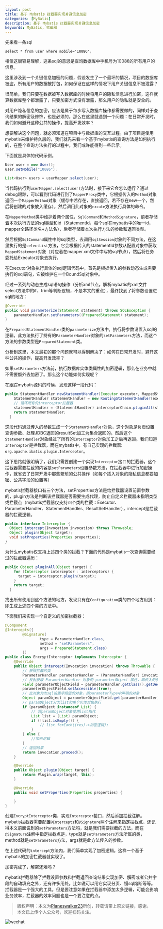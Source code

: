 ```yaml
---
layout: post
title: 基于 Mybatis 拦截器实现关键信息加密
categories: [MyBatis]
description: 基于 Mybatis 拦截器实现关键信息加密
keywords: MyBatis, 拦截器
---
```


先来看一条sql
```mysql
select * from user where mobile='10086';
```
相信这很容易理解，这条sql的意思是查询数据库中手机号为10086的所有用户的信息。

这里涉及到一个关键信息加密的问题，假设发生了一个最坏的情况，项目的数据库被盗，所有用户的数据被打包，如何保证在这样的情况下用户关键信息不被泄露？

很简单，我们只要在数据被写入数据库的时候将用户的隐私信息进行加密，这样就算数据库整个都泄露了，只要加密方式没有泄露，那么用户的隐私就是安全的。

对用户隐私信息的加密，应该是属于每步写入数据库操作都需要做的，同样对于查询结果的解密及修饰，也是必须的。那么在这里就遇到一个问题：在日常开发时，我们如何避开这种公共的操作，提高开发效率？

想要解决这个问题，就必须知道在项目中与数据库的交互过程。由于项目是使用mybatis来维护持久层的，我们就先来看一个基于mybatis的查询方法是如何执行的，在整个查询方法执行的过程中，我们或许能得到一些启示。

下面就是具体的代码示例。

```java
User user = new User();
user.setMobile("10086");

List<User> users = userMapper.select(user);
```

当代码执行到`userMapper.select(user)`方法时，接下来它会怎么运行？通过debug跟踪，可以看到代码进行到了`MapperProxy`类中，它根据传入的`Method`对象返回一个`MapperMethod`对象（缓存中若存在，直接返回，若不存在new一个，然后将创建的对象放入缓存），然后调用此对象的`excute`方法执行具体的命令。

在`MapperMethod`类中维护着两个属性，`SqlCommand`和`MethodSignature`，前者存储着本次执行方法的sql类型和id（StatementId，每个sql在mybatis中的唯一id，mapper全路径类名+方法名），后者存储着本次执行方法的参数和返回类型。

然后根据`SqlCommand`属性中的sql类型，去调用`sqlSession`对象的不同方法，在这里执行的是`selectList`方法，它会根据传入的statementId参数从配置对象中获取`MappedStatement`对象（对应着在mapper.xml文件中写的sql节点），然后将任务委托给Executor对象去执行。

在Executor对象执行具体的sql逻辑代码中，首先是根据传入的参数动态生成需要执行的sql语句，它被维护在一个BoundSql对象中。

经过一系列的动态生成sql语句操作（分析xml节点，解析mybatis的xml文件select方法中的if、trim等判断逻辑，不是本文的重点），最终找到了将参数设置进sql的地方：

```java
@Override
public void parameterize(Statement statement) throws SQLException {
    parameterHandler.setParameters((PreparedStatement) statement);
}
```

在`PreparedStatementHandler`类的`parameterize`方法中，执行将参数设置入sql的逻辑，此方法执行了持有的`ParameterHandler`对象的`setParameters`方法，而这个方法的参数类型是`PreparedStatement`类。

分析到这里，本文最初的那个问题就可以得到解决了：如何在日常开发时，避开这种公共的操作，提高开发效率？

如果`setParameters`方法前，执行数据库实体类属性的加密逻辑，那么在业务中就不需要额外去加密了。那么这个功能如何实现呢？

在跟踪mybatis源码的时候，发现这样一段代码：

```java
public StatementHandler newStatementHandler(Executor executor, MappedStatement mappedStatement, Object parameterObject, RowBounds rowBounds, ResultHandler resultHandler, BoundSql boundSql) {
    StatementHandler statementHandler = new RoutingStatementHandler(executor, mappedStatement, parameterObject, rowBounds, resultHandler, boundSql);
	// 循环所有的interceptor拦截器
    statementHandler = (StatementHandler) interceptorChain.pluginAll(statementHandler);
    return statementHandler;
  }
```

这段代码通过传入的参数生成一个`StatementHandler`对象，这个对象是负责设置查询参数、处理JDBC返回的resultSet加工为集合返回的。然后这个`StatementHandler`对象经过了所有的`Interceptor`对象加工之后再返回。我们知道`Interceptor`是拦截器，而在mybatis中，有自己实现的拦截器: `org.apache.ibatis.plugin.Interceptor`。

这下思路就很明确了，我们只需要创建一个实现`Interceptor`接口的拦截器，这个拦截器需要拦截的内容是`setParameters`设置参数方法，在拦截器中进行加密操作，就省去了日常开发中那些繁琐的公共操作（如每个插入对象的隐私信息都要加密、公共字段的设置等）

mybatis拦截器接口有三个方法，setProperties方法是给拦截器设置前置参数的，plugin方法是判断该拦截器是否需要生成代理，防止自定义拦截器未指明类型或拦截点（mybatis拦截器仅支持四个类的拦截：Executor、ParameterHandler、StatementHandler、ResultSetHandler），intercept是拦截器的拦截逻辑。
```java
public interface Interceptor {
  Object intercept(Invocation invocation) throws Throwable;
  Object plugin(Object target);
  void setProperties(Properties properties);
}
```

为什么mybatis仅支持上述四个类的拦截？下面的代码是mybatis一次查询需要经过的拦截器遍历：
```java
public Object pluginAll(Object target) {
    for (Interceptor interceptor : interceptors) {
      target = interceptor.plugin(target);
    }
    return target;
  }
```
找出所有使用到这个方法的地方，发现只有在`Configuration`类的四个地方用到：即生成上述四个类的方法中。

下面我们来实现一个自定义的加密拦截器：
```java
@Component
@Intercepts({
        @Signature(
                type = ParameterHandler.class,
                method = "setParameters",
                args = PreparedStatement.class)
        })
public class EncryptInterceptor implements Interceptor {
	@Override
    public Object intercept(Invocation invocation) throws Throwable {
        // 获得拦截的类
        ParameterHandler parameterHandler = (ParameterHandler) invocation.getTarget();
        // 反射获取 ParameterHandler 对象的 parameterObject 属性，即传入的参数，同时设置访问权限
        Field parameterObjectField = parameterHandler.getClass().getDeclaredField("parameterObject");
        parameterObjectField.setAccessible(true);
        // 此对象为为sql设置字段值的对象，即parameterType中声明的对象
        Object paramObject = parameterObjectField.get(parameterHandler);
        // paramObject分为list和单个实体对象执行
        if (paramObject instanceof List) {
            // 将paramObject对象使用list指代
            List list = (List) paramObject;
            if (!list.isEmpty()) {
                // list.forEach((res)->加密逻辑);
            }
        } else {
            //加密逻辑
        }
		// 返回结果
        return invocation.proceed();
    }

    @Override
    public Object plugin(Object target) {
        return Plugin.wrap(target, this);
    }

    @Override
    public void setProperties(Properties properties) {

    }
}
```

创建`EncryptInterceptor`类，实现`Interceptor`接口，然后添加拦截注解。mybatis拦截器需要配置`@Intercepts`和`@Signature`两个注解来指定拦截点，还记得本文前面说到的`setParameters`方法吗，就是我们需要拦截的方法，而在`@Signature`注解中指定拦截点是，type就是`setParameters`方法所属的类，method就是`setParameters`方法，args就是此方法传入的参数。

在上述代码的`intercept`方法内，我们简单实现了加密逻辑。这样一个基于mybatis的加密拦截器就实现了。

加密完成了，解密还难吗？

mybatis拦截器除了拦截设置参数和拦截返回查询结果实现加密、解密或者公共字段的自动填充之外，还有许多用处，比如说可以用它实现分页、慢sql熔断等等。拦截器是一个强大的工具，但是要注意如果在拦截器中添加太多逻辑，可能会影响业务效率，拦截器的效率问题也是一个要注意的点。

> 版权声明：本文为[Planeswalker23](https://github.com/Planeswalker23)所创，转载请带上原文链接，感谢。<br>
> 本文已上传个人公众号，欢迎扫码关注。

![wechat](https://planeswalker23.github.io/images/wechat.png)